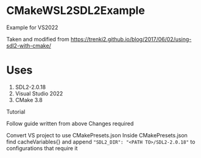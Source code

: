 # CMakeWSL2SDL2Example
Example for VS2022

Taken and modified from https://trenki2.github.io/blog/2017/06/02/using-sdl2-with-cmake/

# Uses
1. SDL2-2.0.18
2. Visual Studio 2022
3. CMake 3.8


Tutorial 

Follow guide written from above
Changes required

Convert VS project to use CMakePresets.json
Inside CMakePresets.json
find cacheVariables{} and append ```"SDL2_DIR": "<PATH TO>/SDL2-2.0.18"``` to configurations that require it



